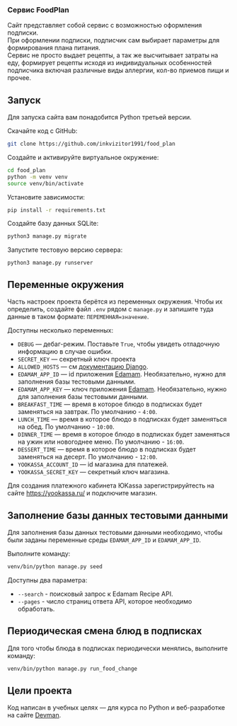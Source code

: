 ### Сервис FoodPlan
Сайт представляет собой сервис с возможностью оформления подписки.\
При оформлении подписки, подписчик сам выбирает параметры для формирования плана питания.\
Сервис не просто выдает рецепты, а так же высчитывает затраты на еду, формирует рецепты исходя из индивидуальных особенностей подписчика включая различные виды аллергии, кол-во приемов пищи и прочее.

## Запуск

Для запуска сайта вам понадобится Python третьей версии.

Скачайте код с GitHub:

```sh
git clone https://github.com/inkvizitor1991/food_plan
```

Создайте и активируйте виртуальное окружение:

```sh
cd food_plan
python -m venv venv
source venv/bin/activate
```

Установите зависимости:

```sh
pip install -r requirements.txt
```

Создайте базу данных SQLite:

```sh
python3 manage.py migrate
```

Запустите тестовую версию сервера:

```
python3 manage.py runserver
```

## Переменные окружения

Часть настроек проекта берётся из переменных окружения. Чтобы их определить, создайте файл `.env` рядом с `manage.py` и запишите туда данные в таком формате: `ПЕРЕМЕННАЯ=значение`.

Доступны несколько переменных:
- `DEBUG` — дебаг-режим. Поставьте `True`, чтобы увидеть отладочную информацию в случае ошибки.
- `SECRET_KEY` — секретный ключ проекта
- `ALLOWED_HOSTS` — см [документацию Django](https://docs.djangoproject.com/en/3.1/ref/settings/#allowed-hosts).
- `EDAMAM_APP_ID` — id приложения [Edamam](https://developer.edamam.com/edamam-recipe-api). Необязательно, нужно для заполнения базы тестовыми данными.
- `EDAMAM_APP_KEY` — ключ приложения [Edamam](https://developer.edamam.com/edamam-recipe-api). Необязательно, нужно для заполнения базы тестовыми данными.
- `BREAKFAST_TIME` — время в которое блюдо в подписках будет заменяться на завтрак. По умолчанию - `4:00`.
- `LUNCH_TIME` — время в которое блюдо в подписках будет заменяться на обед. По умолчанию - `10:00`.
- `DINNER_TIME` — время в которое блюдо в подписках будет заменяться на ужин или новогоднее меню. По умолчанию - `16:00`.
- `DESSERT_TIME` — время в которое блюдо в подписках будет заменяться на десерт. По умолчанию - `12:00`.
- `YOOKASSA_ACCOUNT_ID` — id магазина для платежей.
- `YOOKASSA_SECRET_KEY` — секретный ключ магазина.

Для создания платежного кабинета ЮKassa зарегистрируйтесть на сайте https://yookassa.ru/ и подключите магазин.

## Заполнение базы данных тестовыми данными

Для заполнения базы данных тестовыми данными необходимо, чтобы были заданы переменные среды `EDAMAM_APP_ID` и `EDAMAM_APP_ID`.

Выполните команду:
```sh
venv/bin/python manage.py seed
```

Доступны два параметра:
- `--search` - поисковый запрос к Edamam Recipe API.
- `--pages` - число страниц ответа API, которое необходимо обработать.

## Периодическая смена блюд в подписках

Для того чтобы блюда в подписках периодически менялись, выполните команду:
```sh
venv/bin/python manage.py run_food_change
```

## Цели проекта

Код написан в учебных целях — для курса по Python и веб-разработке на сайте [Devman](https://dvmn.org).